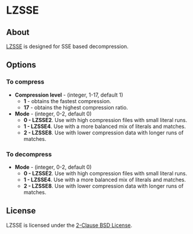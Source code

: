 # LZSSE

## About
[LZSSE](https://github.com/ConorStokes/LZSSE) is designed for SSE based decompression.

## Options
### To compress
* **Compression level** - (integer, 1-17, default 1)
  * **1** - obtains the fastest compression.
  * **17** - obtains the highest compression ratio.
* **Mode** - (integer, 0-2, default 0)
  * **0 - LZSSE2**. Use with high compression files with small literal runs.
  * **1 - LZSSE4**. Use with a more balanced mix of literals and matches.
  * **2 - LZSSE8**. Use with lower compression data with longer runs of matches.

### To decompress
* **Mode** - (integer, 0-2, default 0)
  * **0 - LZSSE2**. Use with high compression files with small literal runs.
  * **1 - LZSSE4**. Use with a more balanced mix of literals and matches.
  * **2 - LZSSE8**. Use with lower compression data with longer runs of matches.

## License
LZSSE is licensed under the [2-Clause BSD License](https://github.com/ConorStokes/LZSSE/blob/master/LICENSE).
